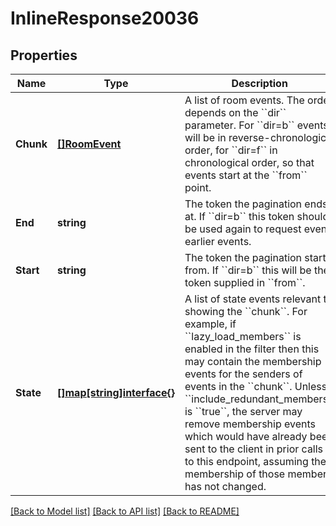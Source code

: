 # InlineResponse20036

## Properties

Name | Type | Description | Notes
------------ | ------------- | ------------- | -------------
**Chunk** | [**[]RoomEvent**](RoomEvent.md) | A list of room events. The order depends on the &#x60;&#x60;dir&#x60;&#x60; parameter. For &#x60;&#x60;dir&#x3D;b&#x60;&#x60; events will be in reverse-chronological order, for &#x60;&#x60;dir&#x3D;f&#x60;&#x60; in chronological order, so that events start at the &#x60;&#x60;from&#x60;&#x60; point. | [optional] 
**End** | **string** | The token the pagination ends at. If &#x60;&#x60;dir&#x3D;b&#x60;&#x60; this token should be used again to request even earlier events. | [optional] 
**Start** | **string** | The token the pagination starts from. If &#x60;&#x60;dir&#x3D;b&#x60;&#x60; this will be the token supplied in &#x60;&#x60;from&#x60;&#x60;. | [optional] 
**State** | [**[]map[string]interface{}**](map[string]interface{}.md) | A list of state events relevant to showing the &#x60;&#x60;chunk&#x60;&#x60;. For example, if &#x60;&#x60;lazy_load_members&#x60;&#x60; is enabled in the filter then this may contain the membership events for the senders of events in the &#x60;&#x60;chunk&#x60;&#x60;.  Unless &#x60;&#x60;include_redundant_members&#x60;&#x60; is &#x60;&#x60;true&#x60;&#x60;, the server may remove membership events which would have already been sent to the client in prior calls to this endpoint, assuming the membership of those members has not changed. | [optional] 

[[Back to Model list]](../README.md#documentation-for-models) [[Back to API list]](../README.md#documentation-for-api-endpoints) [[Back to README]](../README.md)


